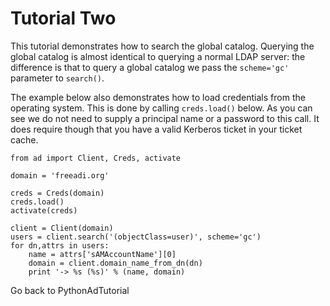 # Tutorial Two #

This tutorial demonstrates how to search the global catalog. Querying the global catalog is almost identical to querying a normal LDAP server: the difference is that to query a global catalog we pass the `scheme='gc'` parameter to `search()`.

The example below also demonstrates how to load credentials from the operating system. This is done by calling `creds.load()` below. As you can see we do not need to supply a principal name or a password to this call. It does require though that you have a valid Kerberos ticket in your ticket cache.

```
from ad import Client, Creds, activate

domain = 'freeadi.org'

creds = Creds(domain)
creds.load()
activate(creds)

client = Client(domain)
users = client.search('(objectClass=user)', scheme='gc')
for dn,attrs in users:
    name = attrs['sAMAccountName'][0]
    domain = client.domain_name_from_dn(dn)
    print '-> %s (%s)' % (name, domain)
```

Go back to PythonAdTutorial